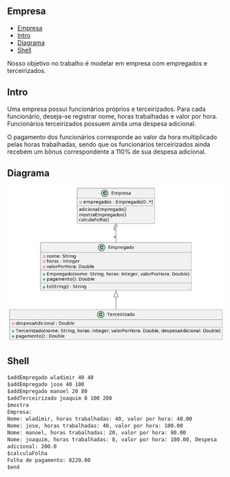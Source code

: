 ## Empresa

[](toc)

- [Empresa](#empresa)
- [Intro](#intro)
- [Diagrama](#diagrama)
- [Shell](#shell)
[](toc)

Nosso objetivo no trabalho é modelar em empresa com empregados e terceirizados.

## Intro 


Uma empresa possui funcionários próprios e
terceirizados. Para cada funcionário, deseja-se
registrar nome, horas trabalhadas e valor por hora.
Funcionários terceirizados possuem ainda uma
despesa adicional.

O pagamento dos funcionários corresponde ao
valor da hora multiplicado pelas horas trabalhadas,
sendo que os funcionários terceirizados ainda
recebem um bônus correspondente a 110% de sua despesa adicional.

## Diagrama

![](folha.png)

## Shell

```
$addEmpregado wladimir 40 40
$addEmpregado jose 40 100
$addEmpregado manoel 20 80
$addTerceirizado joaquim 8 100 200
$mostra
Empresa: 
Nome: wladimir, horas trabalhadas: 40, valor por hora: 40.00
Nome: jose, horas trabalhadas: 40, valor por hora: 100.00
Nome: manoel, horas trabalhadas: 20, valor por hora: 80.00
Nome: joaquim, horas trabalhadas: 8, valor por hora: 100.00, Despesa adicional: 200.0
$calculaFolha
Folha de pagamento: 8220.00
$end 
```
